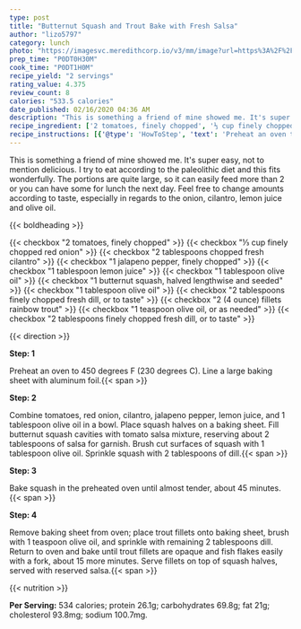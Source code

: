 ```yaml
---
type: post
title: "Butternut Squash and Trout Bake with Fresh Salsa"
author: "lizo5797"
category: lunch
photo: "https://imagesvc.meredithcorp.io/v3/mm/image?url=https%3A%2F%2Fimages.media-allrecipes.com%2Fuserphotos%2F4462643.jpg"
prep_time: "P0DT0H30M"
cook_time: "P0DT1H0M"
recipe_yield: "2 servings"
rating_value: 4.375
review_count: 8
calories: "533.5 calories"
date_published: 02/16/2020 04:36 AM
description: "This is something a friend of mine showed me. It's super easy, not to mention delicious. I try to eat according to the paleolithic diet and this fits wonderfully. The portions are quite large, so it can easily feed more than 2 or you can have some for lunch the next day. Feel free to change amounts according to taste, especially in regards to the onion, cilantro, lemon juice and olive oil."
recipe_ingredient: ['2 tomatoes, finely chopped', '⅓ cup finely chopped red onion', '2 tablespoons chopped fresh cilantro', '1 jalapeno pepper, finely chopped', '1 tablespoon lemon juice', '1 tablespoon olive oil', '1 butternut squash, halved lengthwise and seeded', '1 tablespoon olive oil', '2 tablespoons finely chopped fresh dill, or to taste', '2 (4 ounce) fillets rainbow trout', '1 teaspoon olive oil, or as needed', '2 tablespoons finely chopped fresh dill, or to taste']
recipe_instructions: [{'@type': 'HowToStep', 'text': 'Preheat an oven to 450 degrees F (230 degrees C). Line a large baking sheet with aluminum foil.\n'}, {'@type': 'HowToStep', 'text': 'Combine tomatoes, red onion, cilantro, jalapeno pepper, lemon juice, and 1 tablespoon olive oil in a bowl. Place squash halves on a baking sheet. Fill butternut squash cavities with tomato salsa mixture, reserving about 2 tablespoons of salsa for garnish. Brush cut surfaces of squash with 1 tablespoon olive oil. Sprinkle squash with 2 tablespoons of dill.\n'}, {'@type': 'HowToStep', 'text': 'Bake squash in the preheated oven until almost tender, about 45 minutes.\n'}, {'@type': 'HowToStep', 'text': 'Remove baking sheet from oven; place trout fillets onto baking sheet, brush with 1 teaspoon olive oil, and sprinkle with remaining 2 tablespoons dill. Return to oven and bake until trout fillets are opaque and fish flakes easily with a fork, about 15 more minutes. Serve fillets on top of squash halves, served with reserved salsa.\n'}]
---
```


This is something a friend of mine showed me. It's super easy, not to mention delicious. I try to eat according to the paleolithic diet and this fits wonderfully. The portions are quite large, so it can easily feed more than 2 or you can have some for lunch the next day. Feel free to change amounts according to taste, especially in regards to the onion, cilantro, lemon juice and olive oil. 

{{< boldheading >}}

{{< checkbox "2  tomatoes, finely chopped" >}}
{{< checkbox "⅓ cup finely chopped red onion" >}}
{{< checkbox "2 tablespoons chopped fresh cilantro" >}}
{{< checkbox "1  jalapeno pepper, finely chopped" >}}
{{< checkbox "1 tablespoon lemon juice" >}}
{{< checkbox "1 tablespoon olive oil" >}}
{{< checkbox "1  butternut squash, halved lengthwise and seeded" >}}
{{< checkbox "1 tablespoon olive oil" >}}
{{< checkbox "2 tablespoons finely chopped fresh dill, or to taste" >}}
{{< checkbox "2 (4 ounce) fillets rainbow trout" >}}
{{< checkbox "1 teaspoon olive oil, or as needed" >}}
{{< checkbox "2 tablespoons finely chopped fresh dill, or to taste" >}}


{{< direction >}}

**Step: 1**

Preheat an oven to 450 degrees F (230 degrees C). Line a large baking sheet with aluminum foil.{{< span >}}

**Step: 2**

Combine tomatoes, red onion, cilantro, jalapeno pepper, lemon juice, and 1 tablespoon olive oil in a bowl. Place squash halves on a baking sheet. Fill butternut squash cavities with tomato salsa mixture, reserving about 2 tablespoons of salsa for garnish. Brush cut surfaces of squash with 1 tablespoon olive oil. Sprinkle squash with 2 tablespoons of dill.{{< span >}}

**Step: 3**

Bake squash in the preheated oven until almost tender, about 45 minutes.{{< span >}}

**Step: 4**

Remove baking sheet from oven; place trout fillets onto baking sheet, brush with 1 teaspoon olive oil, and sprinkle with remaining 2 tablespoons dill. Return to oven and bake until trout fillets are opaque and fish flakes easily with a fork, about 15 more minutes. Serve fillets on top of squash halves, served with reserved salsa.{{< span >}}

{{< nutrition >}}

**Per Serving:** 534 calories; protein 26.1g; carbohydrates 69.8g; fat 21g; cholesterol 93.8mg; sodium 100.7mg.